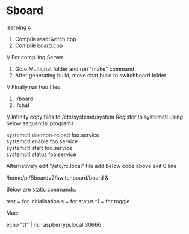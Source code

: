 # Sboard
learning c


1. Compile readSwitch.cpp
2. Compile board.cpp

// For compiling Server

1. Goto Multichat folder and run "make" command
2. After generating build, move chat build to switchboard folder


// FInally run two files
1. ./board
2. ./chat

// Infinity
copy files to /etc/systemd/system
Register to systemctl using below sequential programs

systemctl daemon-reload foo.service<br />
systemctl enable foo.service<br />
systemctl start foo.service<br />
systemctl status foo.service<br />

Alternatively edit "/etc/rc.local" file
add below code above exit 0 line

/home/pi/Sboardv2/switchboard/board &


Below are static commands:

test = for initialisation
s = for status
t1 = for toggle


Mac:

echo "t1" | nc raspberrypi.local 30666



